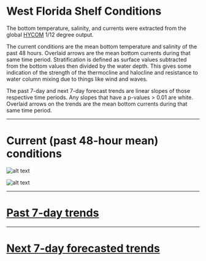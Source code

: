 # West Florida Shelf Conditions

The bottom temperature, salinity, and currents were extracted from the global [HYCOM](https://www.hycom.org) 1/12 degree output.

The current conditions are the mean bottom temperature and salinity of the past 48 hours. Overlaid arrows are the mean bottom currents during that same time period. Stratification is defined as surface values subtracted from the bottom values then divided by the water depth. This gives some indication of the strength of the thermocline and halocline and resistance to water column mixing due to things like wind and waves.

The past 7-day and next 7-day forecast trends are linear slopes of those respective time periods. Any slopes that have a p-values > 0.01 are white. Overlaid arrows on the trends are the mean bottom currents during that same time period.

---

# Current (past 48-hour mean) conditions

![alt text](https://github.com/imaginaryfish/SWFL_conditions/blob/main/figures/hycom_bottom_now.png "Current temperature and salinity conditions")

![alt text](https://github.com/imaginaryfish/SWFL_conditions/blob/main/figures/hycom_strat_now.png "Current stratification conditions")

---

# [Past 7-day trends](https://github.com/imaginaryfish/SWFL_conditions/blob/main/past.md)

---

# [Next 7-day forecasted trends](https://github.com/imaginaryfish/SWFL_conditions/blob/main/forecast.md)

